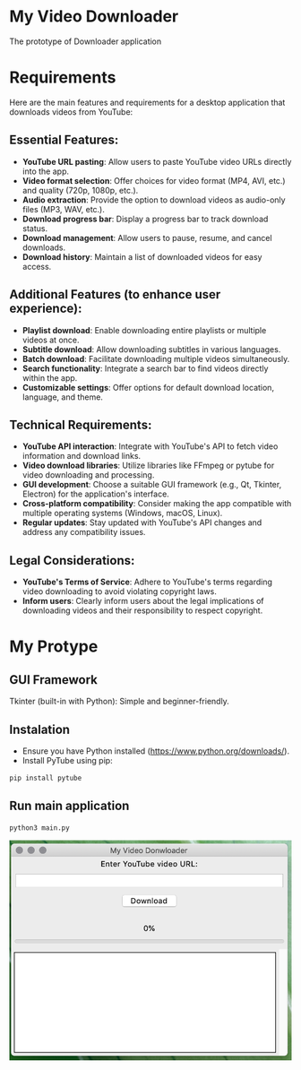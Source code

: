 # My Video Downloader

The prototype of Downloader application

# Requirements

Here are the main features and requirements for a desktop application that downloads videos from YouTube:

## Essential Features:

- **YouTube URL pasting**: Allow users to paste YouTube video URLs directly into the app.
- **Video format selection**: Offer choices for video format (MP4, AVI, etc.) and quality (720p, 1080p, etc.).
- **Audio extraction**: Provide the option to download videos as audio-only files (MP3, WAV, etc.).
- **Download progress bar**: Display a progress bar to track download status.
- **Download management**: Allow users to pause, resume, and cancel downloads.
- **Download history**: Maintain a list of downloaded videos for easy access.

## Additional Features (to enhance user experience):

- **Playlist download**: Enable downloading entire playlists or multiple videos at once.
- **Subtitle download**: Allow downloading subtitles in various languages.
- **Batch download**: Facilitate downloading multiple videos simultaneously.
- **Search functionality**: Integrate a search bar to find videos directly within the app.
- **Customizable settings**: Offer options for default download location, language, and theme.

## Technical Requirements:

- **YouTube API interaction**: Integrate with YouTube's API to fetch video information and download links.
- **Video download libraries**: Utilize libraries like FFmpeg or pytube for video downloading and processing.
- **GUI development**: Choose a suitable GUI framework (e.g., Qt, Tkinter, Electron) for the application's interface.
- **Cross-platform compatibility**: Consider making the app compatible with multiple operating systems (Windows, macOS, Linux).
- **Regular updates**: Stay updated with YouTube's API changes and address any compatibility issues.

## Legal Considerations:

- **YouTube's Terms of Service**: Adhere to YouTube's terms regarding video downloading to avoid violating copyright laws.
- **Inform users**: Clearly inform users about the legal implications of downloading videos and their responsibility to respect copyright.

# My Protype 

## GUI Framework

Tkinter (built-in with Python): Simple and beginner-friendly.

## Instalation

- Ensure you have Python installed (https://www.python.org/downloads/).
- Install PyTube using pip: 

```bash
pip install pytube
```

## Run main application

```bash
python3 main.py
```
![Main window](https://github.com/armandossrecife/my_videos/blob/main/main.png)




